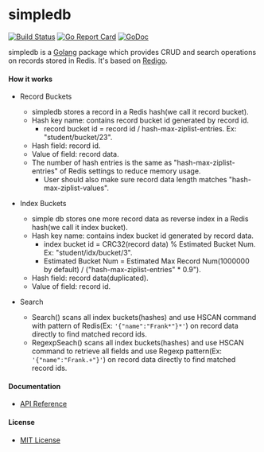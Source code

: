 # simpledb

[![Build Status](https://travis-ci.org/northbright/simpledb.svg?branch=master)](https://travis-ci.org/northbright/simpledb)
[![Go Report Card](https://goreportcard.com/badge/github.com/northbright/simpledb)](https://goreportcard.com/report/github.com/northbright/simpledb)
[![GoDoc](https://godoc.org/github.com/northbright/simpledb?status.svg)](https://godoc.org/github.com/northbright/simpledb)

simpledb is a [Golang](https://golang.org) package which provides CRUD and search operations on records stored in Redis. It's based on [Redigo](https://github.com/garyburd/redigo).

#### How it works
* Record Buckets
    * simpledb stores a record in a Redis hash(we call it record bucket).
    * Hash key name: contains record bucket id generated by record id.
        * record bucket id = record id / hash-max-ziplist-entries. Ex: "student/bucket/23".
    * Hash field: record id.
    * Value of field: record data.
    * The number of hash entries is the same as "hash-max-ziplist-entries" of Redis settings to reduce memory usage.
        * User should also make sure record data length matches "hash-max-ziplist-values".

* Index Buckets
    * simple db stores one more record data as reverse index in a Redis hash(we call it index bucket).
    * Hash key name: contains index bucket id generated by record data.
        * index bucket id = CRC32(record data) % Estimated Bucket Num. Ex: "student/idx/bucket/3".
        * Estimated Bucket Num = Estimated Max Record Num(1000000 by default) / ("hash-max-ziplist-entries" * 0.9").
    * Hash field: record data(duplicated).
    * Value of field: record id.

* Search
    * Search() scans all index buckets(hashes) and use HSCAN command with pattern of Redis(Ex: `'{"name":"Frank*"}*'`) on record data directly to find matched record ids.
    * RegexpSeach() scans all index buckets(hashes) and use HSCAN command to retrieve all fields and use Regexp pattern(Ex: `'{"name":"Frank.+"}'`) on record data directly to find matched record ids.

#### Documentation
* [API Reference](https://godoc.org/github.com/northbright/simpledb)

#### License
* [MIT License](./LICENSE)
